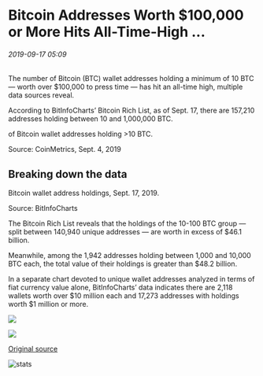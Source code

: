 # Bitcoin Addresses Worth $100,000 or More Hits All-Time-High ...

###### 2019-09-17 05:09

The number of Bitcoin (BTC) wallet addresses holding a minimum of 10 BTC — worth over $100,000 to press time — has hit an all-time high, multiple data sources reveal.

According to BitInfoCharts’ Bitcoin Rich List, as of Sept. 17, there are 157,210 addresses holding between 10 and 1,000,000 BTC.

of Bitcoin wallet addresses holding >10 BTC.

Source: CoinMetrics, Sept. 4, 2019

## Breaking down the data

Bitcoin wallet address holdings, Sept. 17, 2019.

Source: BitInfoCharts

The Bitcoin Rich List reveals that the holdings of the 10-100 BTC group — split between 140,940 unique addresses — are worth in excess of $46.1 billion.

Meanwhile, among the 1,942 addresses holding between 1,000 and 10,000 BTC each, the total value of their holdings is greater than $48.2 billion.

In a separate chart devoted to unique wallet addresses analyzed in terms of fiat currency value alone, BitInfoCharts’ data indicates there are 2,118 wallets worth over $10 million each and 17,273 addresses with holdings worth $1 million or more.

![](https://s3.cointelegraph.com/storage/uploads/view/2b99f13160b07b286062aa4705dc5234.png)

![](https://s3.cointelegraph.com/storage/uploads/view/5beaa5668186431b9a129f0af2795594.png)

[Original source](https://cointelegraph.com/news/bitcoin-addresses-worth-100-000-or-more-hits-all-time-high)

![stats](https://c.statcounter.com/11760860/0/a89fa40b/1/ "stats")